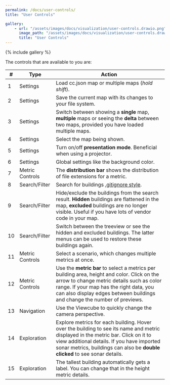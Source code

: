 ```yaml
---
permalink: /docs/user-controls/
title: "User Controls"

gallery:
    - url: "/assets/images/docs/visualization/user-controls.drawio.png"
      image_path: "/assets/images/docs/visualization/user-controls.drawio.png"
      title: "User Controls"
---
```


{% include gallery %}

The controls that are available to you are:

| #   | Type            | Action                                                                                                                                                                                                                                                           |
| --- | --------------- | ---------------------------------------------------------------------------------------------------------------------------------------------------------------------------------------------------------------------------------------------------------------- |
| 1   | Settings        | Load cc.json map or multiple maps (_hold shift_).                                                                                                                                                                                                                |
| 2   | Settings        | Save the current map with its changes to your file system.                                                                                                                                                                                                       |
| 3   | Settings        | Switch between showing a **single** map, **multiple** maps or seeing the **delta** between two maps, provided you have loaded multiple maps.                                                                                                                     |
| 4   | Settings        | Select the map being shown.                                                                                                                                                                                                                                      |
| 5   | Settings        | Turn on/off **presentation mode**. Beneficial when using a projector.                                                                                                                                                                                            |
| 6   | Settings        | Global settings like the background color.                                                                                                                                                                                                                       |
| 7   | Metric Controls | The **distribution bar** shows the distribution of file extensions for a metric.                                                                                                                                                                                 |
| 8   | Search/Filter   | Search for buildings [.gitignore style](https://git-scm.com/docs/gitignore).                                                                                                                                                                                     |
| 9   | Search/Filter   | Hide/exclude the buildings from the search result. **Hidden** buildings are flattened in the map, **excluded** buildings are no longer visible. Useful if you have lots of vendor code in your map.                                                              |
| 10  | Search/Filter   | Switch between the treeview or see the hidden and excluded buildings. The latter menus can be used to restore these buildings again.                                                                                                                             |
| 11  | Metric Controls | Select a scenario, which changes multiple metrics at once.                                                                                                                                                                                                       |
| 12  | Metric Controls | Use the **metric bar** to select a metrics per building area, height and color. Click on the arrow to change metric details such as color range. If your map has the right data, you can also display edges between buildings and change the number of previews. |
| 13  | Navigation      | Use the Viewcube to quickly change the camera perspective.                                                                                                                                                                                                       |
| 14  | Exploration     | Explore metrics for each building. Hover over the building to see its name and metric displayed in the metric bar. Click on it to view additional details. If you have imported sonar metrics, buildings can also be **double clicked** to see sonar details.    |
| 15  | Exploration     | The tallest building automatically gets a label. You can change that in the height metric details.                                                                                                                                                               |
